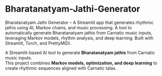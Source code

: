 # Bharatanatyam-Jathi-Generator
Bharatanatyam Jathi Generator – A Streamlit app that generates rhythmic jathis using AI, Markov chains, and music processing.  A tool to automatically generate Bharatanatyam jathis from Carnatic music inputs, leveraging Markov models, rhythm analysis, and deep learning. Built with Streamlit, Torch, and PrettyMIDI.

A Streamlit-based AI tool to generate **Bharatanatyam jathis** from Carnatic music inputs.  
This project combines **Markov models, optimization, and deep learning** to create rhythmic sequences aligned with Carnatic talas.  
